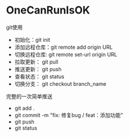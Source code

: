 # OneCanRunIsOK

git使用
+ 初始化：git init
+ 添加远程仓库：git remote add origin URL
+ 切换远程仓库: git remote set-url origin URL
+ 拉取更新： git pull
+ 推送更新： git push
+ 查看状态： git status
+ 切换分支： git checkout branch_name

完整的一次简单推送
+ git add .
+ git commit -m "fix: 修复bug / feat：添加功能"
+ git push
+ git status
